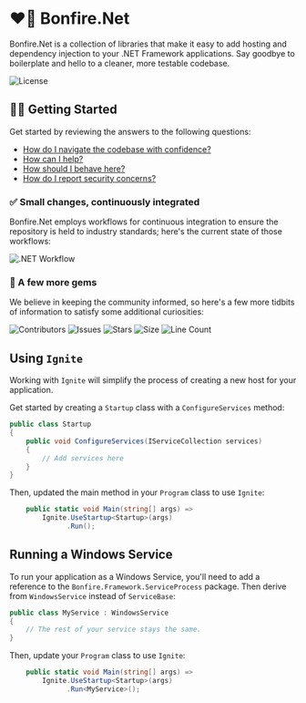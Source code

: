 # ❤️‍🔥 Bonfire.Net

Bonfire.Net is a collection of libraries that make it easy to add hosting and dependency injection to your .NET Framework applications. Say goodbye to boilerplate and hello to a cleaner, more testable codebase.

![License](https://img.shields.io/github/license/tacosontitan/Bonfire.Net?logo=github&style=for-the-badge)

## 💁‍♀️ Getting Started

Get started by reviewing the answers to the following questions:

- [How do I navigate the codebase with confidence?](http://bonfire.tacosontitan.com)
- [How can I help?](./CONTRIBUTING.md)
- [How should I behave here?](./CODE_OF_CONDUCT.md)
- [How do I report security concerns?](./SECURITY.md)

### ✅ Small changes, continuously integrated

Bonfire.Net employs workflows for continuous integration to ensure the repository is held to industry standards; here's the current state of those workflows:

![.NET Workflow](https://img.shields.io/github/actions/workflow/status/tacosontitan/Bonfire.Net/dotnet.yml?label=Build%20and%20Test&logo=dotnet&style=for-the-badge)

### 💎 A few more gems

We believe in keeping the community informed, so here's a few more tidbits of information to satisfy some additional curiosities:

![Contributors](https://img.shields.io/github/contributors/tacosontitan/Bonfire.Net?logo=github&style=for-the-badge)
![Issues](https://img.shields.io/github/issues/tacosontitan/Bonfire.Net?logo=github&style=for-the-badge)
![Stars](https://img.shields.io/github/stars/tacosontitan/Bonfire.Net?logo=github&style=for-the-badge)
![Size](https://img.shields.io/github/languages/code-size/tacosontitan/Bonfire.Net?logo=github&style=for-the-badge)
![Line Count](https://img.shields.io/tokei/lines/github/tacosontitan/Bonfire.Net?logo=github&style=for-the-badge)

## Using `Ignite`

Working with `Ignite` will simplify the process of creating a new host for your application.

Get started by creating a `Startup` class with a `ConfigureServices` method:

```csharp
public class Startup
{
    public void ConfigureServices(IServiceCollection services)
    {
        // Add services here
    }
}
```

Then, updated the main method in your `Program` class to use `Ignite`:

```csharp
    public static void Main(string[] args) =>
        Ignite.UseStartup<Startup>(args)
              .Run();
```

## Running a Windows Service

To run your application as a Windows Service, you'll need to add a reference to the `Bonfire.Framework.ServiceProcess` package. Then derive from `WindowsService` instead of `ServiceBase`:

```csharp
public class MyService : WindowsService
{
    // The rest of your service stays the same.
}
```

Then, update your `Program` class to use `Ignite`:

```csharp
    public static void Main(string[] args) =>
        Ignite.UseStartup<Startup>(args)
              .Run<MyService>();
```
